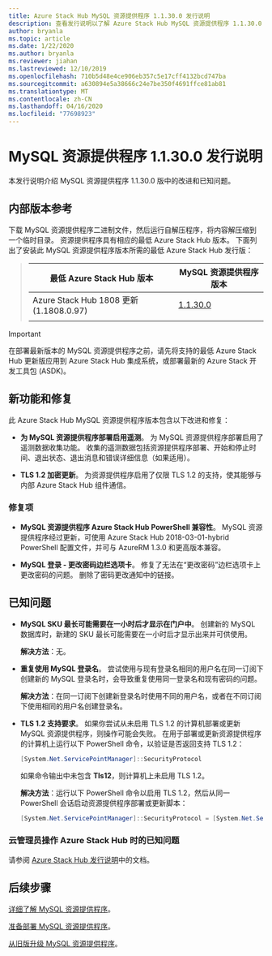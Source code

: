 ```yaml
---
title: Azure Stack Hub MySQL 资源提供程序 1.1.30.0 发行说明
description: 查看发行说明以了解 Azure Stack Hub MySQL 资源提供程序 1.1.30.0 更新中的新增功能。
author: bryanla
ms.topic: article
ms.date: 1/22/2020
ms.author: bryanla
ms.reviewer: jiahan
ms.lastreviewed: 12/10/2019
ms.openlocfilehash: 710b5d48e4ce906eb357c5e17cff4132bcd747ba
ms.sourcegitcommit: a630894e5a38666c24e7be350f4691ffce81ab81
ms.translationtype: MT
ms.contentlocale: zh-CN
ms.lasthandoff: 04/16/2020
ms.locfileid: "77698923"
---
```

# <a name="mysql-resource-provider-11300-release-notes"></a>MySQL 资源提供程序 1.1.30.0 发行说明

本发行说明介绍 MySQL 资源提供程序 1.1.30.0 版中的改进和已知问题。

## <a name="build-reference"></a>内部版本参考
下载 MySQL 资源提供程序二进制文件，然后运行自解压程序，将内容解压缩到一个临时目录。 资源提供程序具有相应的最低 Azure Stack Hub 版本。 下面列出了安装此 MySQL 资源提供程序版本所需的最低 Azure Stack Hub 发行版：

> |最低 Azure Stack Hub 版本|MySQL 资源提供程序版本|
> |-----|-----|
> |Azure Stack Hub 1808 更新 (1.1808.0.97)|[1.1.30.0](https://aka.ms/azurestackmysqlrp11300)|
> |     |     |

> [!IMPORTANT]
> 在部署最新版本的 MySQL 资源提供程序之前，请先将支持的最低 Azure Stack Hub 更新版应用到 Azure Stack Hub 集成系统，或部署最新的 Azure Stack 开发工具包 (ASDK)。

## <a name="new-features-and-fixes"></a>新功能和修复
此 Azure Stack Hub MySQL 资源提供程序版本包含以下改进和修复：

- **为 MySQL 资源提供程序部署启用遥测**。 为 MySQL 资源提供程序部署启用了遥测数据收集功能。 收集的遥测数据包括资源提供程序部署、开始和停止时间、退出状态、退出消息和错误详细信息（如果适用）。

- **TLS 1.2 加密更新**。 为资源提供程序启用了仅限 TLS 1.2 的支持，使其能够与内部 Azure Stack Hub 组件通信。 

### <a name="fixes"></a>修复项

- **MySQL 资源提供程序 Azure Stack Hub PowerShell 兼容性**。 MySQL 资源提供程序经过更新，可使用 Azure Stack Hub 2018-03-01-hybrid PowerShell 配置文件，并可与 AzureRM 1.3.0 和更高版本兼容。

- **MySQL 登录 - 更改密码边栏选项卡**。 修复了无法在“更改密码”边栏选项卡上更改密码的问题。 删除了密码更改通知中的链接。

## <a name="known-issues"></a>已知问题

- **MySQL SKU 最长可能需要在一小时后才显示在门户中**。 创建新的 MySQL 数据库时，新建的 SKU 最长可能需要在一小时后才显示出来并可供使用。

    **解决方法**：无。

- **重复使用 MySQL 登录名**。 尝试使用与现有登录名相同的用户名在同一订阅下创建新的 MySQL 登录名时，会导致重复使用同一登录名和现有密码的问题。

    **解决方法**：在同一订阅下创建新登录名时使用不同的用户名，或者在不同订阅下使用相同的用户名创建登录名。

- **TLS 1.2 支持要求**。 如果你尝试从未启用 TLS 1.2 的计算机部署或更新 MySQL 资源提供程序，则操作可能会失败。 在用于部署或更新资源提供程序的计算机上运行以下 PowerShell 命令，以验证是否返回支持 TLS 1.2：

  ```powershell
  [System.Net.ServicePointManager]::SecurityProtocol
  ```

  如果命令输出中未包含 **Tls12**，则计算机上未启用 TLS 1.2。

    **解决方法**：运行以下 PowerShell 命令以启用 TLS 1.2，然后从同一 PowerShell 会话启动资源提供程序部署或更新脚本：

    ```powershell
    [System.Net.ServicePointManager]::SecurityProtocol = [System.Net.SecurityProtocolType]::Tls12
    ```
 
### <a name="known-issues-for-cloud-admins-operating-azure-stack-hub"></a>云管理员操作 Azure Stack Hub 时的已知问题
请参阅 [Azure Stack Hub 发行说明](azure-stack-servicing-policy.md)中的文档。

## <a name="next-steps"></a>后续步骤
[详细了解 MySQL 资源提供程序](azure-stack-mysql-resource-provider.md)。

[准备部署 MySQL 资源提供程序](azure-stack-mysql-resource-provider-deploy.md#prerequisites)。

[从旧版升级 MySQL 资源提供程序](azure-stack-mysql-resource-provider-update.md)。 